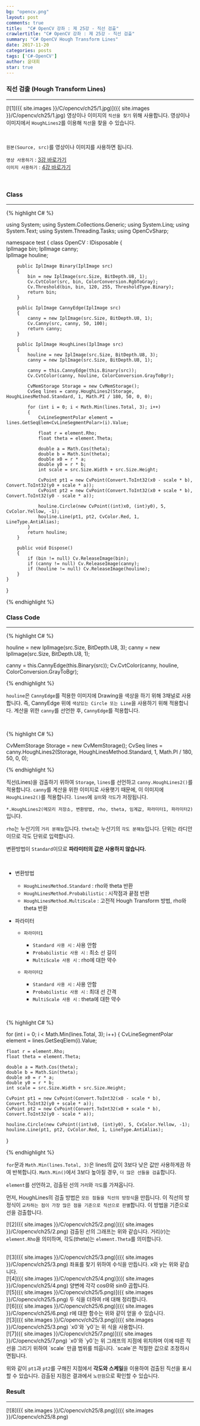 ```yaml
---
bg: "opencv.png"
layout: post
comments: true
title:  "C# OpenCV 강좌 : 제 25강 - 직선 검출"
crawlertitle: "C# OpenCV 강좌 : 제 25강 - 직선 검출"
summary: "C# OpenCV Hough Transform Lines"
date: 2017-11-20
categories: posts
tags: ['C#-OpenCV']
author: 윤대희
star: true
---
```


### 직선 검출 (Hough Transform Lines) ###
----------
[![1]({{ site.images }}/C/opencv/ch25/1.jpg)]({{ site.images }}/C/opencv/ch25/1.jpg)
영상이나 이미지의 `직선을 찾기` 위해 사용합니다. 영상이나 이미지에서 `HoughLines2`를 이용해 `직선`을 찾을 수 있습니다.

<br>

`원본(Source, src)`를 영상이나 이미지를 사용하면 됩니다.
<br>

`영상 사용하기` : [3강 바로가기][3강]
<br>
`이미지 사용하기` : [4강 바로가기][4강]

<br>

### Class ###
----------

{% highlight C# %}

using System;
using System.Collections.Generic;
using System.Linq;
using System.Text;
using System.Threading.Tasks;
using OpenCvSharp;

namespace test
{
    class OpenCV : IDisposable
    {  
        IplImage bin;
        IplImage canny;    
        IplImage houline;
        
        public IplImage Binary(IplImage src)
        {
            bin = new IplImage(src.Size, BitDepth.U8, 1);
            Cv.CvtColor(src, bin, ColorConversion.RgbToGray);
            Cv.Threshold(bin, bin, 120, 255, ThresholdType.Binary);
            return bin;
        }  
            
        public IplImage CannyEdge(IplImage src)
        {
            canny = new IplImage(src.Size, BitDepth.U8, 1);
            Cv.Canny(src, canny, 50, 100);
            return canny;
        }
            
        public IplImage HoughLines(IplImage src)
        {
            houline = new IplImage(src.Size, BitDepth.U8, 3);
            canny = new IplImage(src.Size, BitDepth.U8, 1);
                    
            canny = this.CannyEdge(this.Binary(src));
            Cv.CvtColor(canny, houline, ColorConversion.GrayToBgr);

            CvMemStorage Storage = new CvMemStorage();
            CvSeq lines = canny.HoughLines2(Storage, HoughLinesMethod.Standard, 1, Math.PI / 180, 50, 0, 0);

            for (int i = 0; i < Math.Min(lines.Total, 3); i++)
            {
                CvLineSegmentPolar element = lines.GetSeqElem<CvLineSegmentPolar>(i).Value;

                float r = element.Rho;
                float theta = element.Theta;

                double a = Math.Cos(theta);
                double b = Math.Sin(theta);
                double x0 = r * a;
                double y0 = r * b;
                int scale = src.Size.Width + src.Size.Height;

                CvPoint pt1 = new CvPoint(Convert.ToInt32(x0 - scale * b), Convert.ToInt32(y0 + scale * a));
                CvPoint pt2 = new CvPoint(Convert.ToInt32(x0 + scale * b), Convert.ToInt32(y0 - scale * a));

                houline.Circle(new CvPoint((int)x0, (int)y0), 5, CvColor.Yellow, -1);
                houline.Line(pt1, pt2, CvColor.Red, 1, LineType.AntiAlias);
            }
            return houline;
        }
                  
        public void Dispose()
        {
            if (bin != null) Cv.ReleaseImage(bin);
            if (canny != null) Cv.ReleaseImage(canny);
            if (houline != null) Cv.ReleaseImage(houline);        
        }
    }
}

{% endhighlight %}

### Class Code ###
----------

{% highlight C# %}

houline = new IplImage(src.Size, BitDepth.U8, 3);
canny = new IplImage(src.Size, BitDepth.U8, 1);
        
canny = this.CannyEdge(this.Binary(src));
Cv.CvtColor(canny, houline, ColorConversion.GrayToBgr);

{% endhighlight %}

`houline`은 `CannyEdge`를 적용한 이미지에 Drawing을 색상을 하기 위해 3채널로 사용합니다. 즉, CannyEdge 위에 `색상있는 Circle 또는 Line`을 사용하기 위해 적용합니다. 계산을 위한 `canny`를 선언한 후, `CannyEdge`를 적용합니다.

<br>

{% highlight C# %}

CvMemStorage Storage = new CvMemStorage();
CvSeq lines = canny.HoughLines2(Storage, HoughLinesMethod.Standard, 1, Math.PI / 180, 50, 0, 0);

{% endhighlight %}

직선(Lines)을 검출하기 위하여 `Storage`, `lines`를 선언하고 `canny.HoughLines2()`를 적용합니다. `canny`를 계산을 위한 이미지로 사용햇기 때문에, 이 이미지에 `HoughLines2()`를 적용합니다. `lines`에 `길이`와 `각도`가 저장됩니다. 


`*.HoughLines2(메모리 저장소, 변환방법, rho, theta, 임계값, 파라미터1, 파라미터2)`입니다. 


`rho`는 누산기의 `거리 분해능`입니다. `theta`는 누산기의 `각도 분해능`입니다. 단위는 라디안이므로 각도 단위로 입력합니다.


변환방법이 `Standard`이므로 **파라미터의 값은 사용하지 않습니다.**


<br>

* 변환방법

    * `HoughLinesMethod.Standard` : rho와 theta 반환
    * `HoughLinesMethod.Probabilistic` : 시작점과 끝점 반환
    * `HoughLinesMethod.MultiScale` : 고전적 Hough Transform 방법,  rho와 theta 반환

* 파라미터
    
    * `파라미터1`

        * `Standard 사용 시` : 사용 안함
        * `Probabilistic 사용 시` : 최소 선 길이
        * `MultiScale 사용 시` : rho에 대한 약수
    
    * `파라미터2`

        * `Standard 사용 시` : 사용 안함
        * `Probabilistic 사용 시` : 최대 선 간격
        * `MultiScale 사용 시` : theta에 대한 약수

<br>


{% highlight C# %}

for (int i = 0; i < Math.Min(lines.Total, 3); i++)
{
    CvLineSegmentPolar element = lines.GetSeqElem<CvLineSegmentPolar>(i).Value;

    float r = element.Rho;
    float theta = element.Theta;

    double a = Math.Cos(theta);
    double b = Math.Sin(theta);
    double x0 = r * a;
    double y0 = r * b;
    int scale = src.Size.Width + src.Size.Height;

    CvPoint pt1 = new CvPoint(Convert.ToInt32(x0 - scale * b), Convert.ToInt32(y0 + scale * a));
    CvPoint pt2 = new CvPoint(Convert.ToInt32(x0 + scale * b), Convert.ToInt32(y0 - scale * a));

    houline.Circle(new CvPoint((int)x0, (int)y0), 5, CvColor.Yellow, -1);
    houline.Line(pt1, pt2, CvColor.Red, 1, LineType.AntiAlias);
}

{% endhighlight %}

`for`문과 `Math.Min(lines.Total, 3)`은 lines의 값이 3보다 낮은 값만 사용하게끔 하여 반복합니다. `Math.Min()`에서 3보다 높아질 경우, `더 많은 선들을 검출`합니다.


`element`를 선언하고, 검출된 선의 `거리`와 `각도`를 가져옵니다.


먼저, HoughLines의 검출 방법은 `모든 점들을 직선의 방정식`을 만듭니다. 이 직선의 방정식이 `교차하는 점이 가장 많은 점을 기준으로 직선으로 판별`합니다. 이 방법을 기준으로 선을 검출합니다.


[![2]({{ site.images }}/C/opencv/ch25/2.png)]({{ site.images }}/C/opencv/ch25/2.png)
검출된 선의 그래프는 위와 같습니다.  거리(r)는 `element.Rho`을 의미하며, 각도(theta)는 `element.Theta`를 의미합니다.

<br>
[![3]({{ site.images }}/C/opencv/ch25/3.png)]({{ site.images }}/C/opencv/ch25/3.png)
좌표를 찾기 위하여 수식을 만듭니다. x와 y는 위와 같습니다.

<br>
[![4]({{ site.images }}/C/opencv/ch25/4.png)]({{ site.images }}/C/opencv/ch25/4.png)
양변에 각각 cosΘ와 sinΘ 곱합니다.

<br>
[![5]({{ site.images }}/C/opencv/ch25/5.png)]({{ site.images }}/C/opencv/ch25/5.png)
두 식을 더하여 r에 대해 정리합니다.

<br>
[![6]({{ site.images }}/C/opencv/ch25/6.png)]({{ site.images }}/C/opencv/ch25/6.png)
r에 대한 함수는 위와 같이 얻을 수 있습니다.

<br>
[![3]({{ site.images }}/C/opencv/ch25/3.png)]({{ site.images }}/C/opencv/ch25/3.png)
`x0`와 `y0`는 위 식을 사용합니다.

<br>
[![7]({{ site.images }}/C/opencv/ch25/7.png)]({{ site.images }}/C/opencv/ch25/7.png)
`x0`와 `y0`는 위 그래프의 지점에 위치하며 이에 따른 직선을 그리기 위하여 `scale` 만큼 범위를 띄웁니다. `scale`은 적절한 값으로 조정하시면됩니다.


위와 같이 `pt1`과 `pt2`를 구해진 지점에서 **각도와 스케일**을 이용하여 검출된 직선을 표시할 수 있습니다. 검출된 지점은 결과에서 `노란원`으로 확인할 수 있습니다.

### Result ###
----------
[![8]({{ site.images }}/C/opencv/ch25/8.png)]({{ site.images }}/C/opencv/ch25/8.png)


[3강]: https://076923.github.io/posts/C-opencv-3/
[4강]: https://076923.github.io/posts/C-opencv-4/
